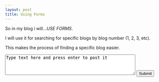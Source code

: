 ```yaml
---
layout: post
title: Using Forms
---
```

<head>
<script>
function Message() {
  var message = document.getElementById("meme").value;
  document.getElementById("print").innerHTML = "Anonymous said: " + message
}
</script>
</head>

<p>So in my blog i will...<em>USE FORMS</em>.</p>

<p>I will use it for searching for specific blogs by blog number (1, 2, 3, etc).</p>
<p>This makes the process of finding a specific blog easier.</p>

<form onsubmit="Message()">
<textarea rows="4" cols="50" id="meme">
Type text here and press enter to post it
</textarea>
<input type="submit" value="Submit" name="button" onclick="return getData()" >
</form>

<p id="print"></p>


